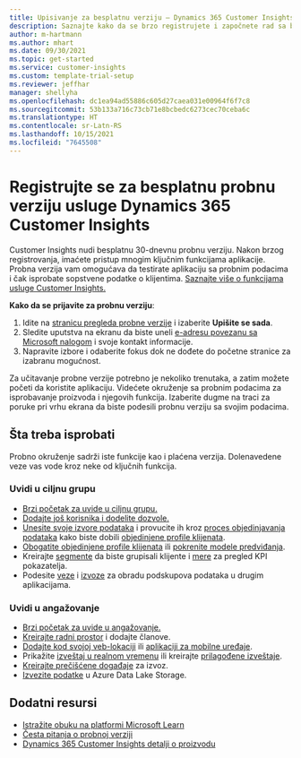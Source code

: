 ```yaml
---
title: Upisivanje za besplatnu verziju – Dynamics 365 Customer Insights
description: Saznajte kako da se brzo registrujete i započnete rad sa besplatnom probnom verzijom usluge Customer Insights. Istražite aplikaciju i pronađite dodatne resurse za učenje.
author: m-hartmann
ms.author: mhart
ms.date: 09/30/2021
ms.topic: get-started
ms.service: customer-insights
ms.custom: template-trial-setup
ms.reviewer: jeffhar
manager: shellyha
ms.openlocfilehash: dc1ea94ad55886c605d27caea031e00964f6f7c8
ms.sourcegitcommit: 53b133a716c73cb71e8bcbedc6273cec70ceba6c
ms.translationtype: HT
ms.contentlocale: sr-Latn-RS
ms.lasthandoff: 10/15/2021
ms.locfileid: "7645508"
---
```

# <a name="sign-up-for-a-free-dynamics-365-customer-insights-trial"></a>Registrujte se za besplatnu probnu verziju usluge Dynamics 365 Customer Insights

Customer Insights nudi besplatnu 30-dnevnu probnu verziju. Nakon brzog registrovanja, imaćete pristup mnogim ključnim funkcijama aplikacije. Probna verzija vam omogućava da testirate aplikaciju sa probnim podacima i čak isprobate sopstvene podatke o klijentima. [Saznajte više o funkcijama usluge Customer Insights.](overview.md)

**Kako da se prijavite za probnu verziju**:

1. Idite na [stranicu pregleda probne verzije](https://dynamics.microsoft.com/get-started/?appname=customerinsights) i izaberite **Upišite se sada**.
1. Sledite uputstva na ekranu da biste uneli [e-adresu povezanu sa Microsoft nalogom](https://support.microsoft.com/windows/what-is-a-microsoft-account-4a7c48e9-ff5a-e9c6-5a5c-1a57d66c3bfa) i svoje kontakt informacije.
1. Napravite izbore i odaberite fokus dok ne dođete do početne stranice za izabranu mogućnost.

Za učitavanje probne verzije potrebno je nekoliko trenutaka, a zatim možete početi da koristite aplikaciju. Videćete okruženje sa probnim podacima za isprobavanje proizvoda i njegovih funkcija. Izaberite dugme na traci za poruke pri vrhu ekrana da biste podesili probnu verziju sa svojim podacima.

## <a name="what-to-try"></a>Šta treba isprobati

Probno okruženje sadrži iste funkcije kao i plaćena verzija. Dolenavedene veze vas vode kroz neke od ključnih funkcija.

### <a name="audience-insights"></a>Uvidi u ciljnu grupu

- [Brzi početak za uvide u ciljnu grupu.](audience-insights/get-started.md)
- [Dodajte još korisnika i dodelite dozvole.](audience-insights/permissions.md)
- [Unesite svoje izvore podataka](audience-insights/data-sources.md) i provucite ih kroz [proces objedinjavanja podataka](audience-insights/data-unification.md) kako biste dobili [objedinjene profile klijenata](audience-insights/customer-profiles.md).
- [Obogatite objedinjene profile klijenata](audience-insights/enrichment-hub.md) ili [pokrenite modele predviđanja](audience-insights/predictions-overview.md).
- Kreirajte [segmente](audience-insights/segments.md) da biste grupisali klijente i [mere](audience-insights/measures.md) za pregled KPI pokazatelja.
- Podesite [veze](audience-insights/connections.md) i [izvoze](audience-insights/export-destinations.md) za obradu podskupova podataka u drugim aplikacijama.

### <a name="engagement-insights"></a>Uvidi u angažovanje

- [Brzi početak za uvide u angažovanje.](engagement-insights/get-started.md)
- [Kreirajte radni prostor](engagement-insights/create-workspace.md) i dodajte članove.
- [Dodajte kod svojoj veb-lokaciji](engagement-insights/instrument-website.md) ili [aplikaciji za mobilne uređaje](engagement-insights/developer-resources.md#capture-events-from-mobile-apps).
- Prikažite [izveštaj u realnom vremenu](engagement-insights/view-reports.md) ili kreirajte [prilagođene izveštaje](engagement-insights/custom-reports.md).
- [Kreirajte prečišćene događaje](engagement-insights/refined-events.md) za izvoz.
- [Izvezite podatke](engagement-insights/export-events.md) u Azure Data Lake Storage.

## <a name="additional-resources"></a>Dodatni resursi

- [Istražite obuku na platformi Microsoft Learn](/learn/browse/?filter-products=dynamics-dynamics-cust-insights)
- [Česta pitanja o probnoj verziji](trial-faq.md)
- [Dynamics 365 Customer Insights detalji o proizvodu](https://dynamics.microsoft.com/ai/customer-insights/)
